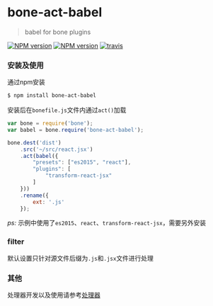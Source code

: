 # bone-act-babel
> babel for bone plugins

[![NPM version](https://img.shields.io/npm/v/bone-act-babel.svg?style=flat)](https://npmjs.org/package/bone-act-babel) [![NPM version](https://img.shields.io/npm/dm/bone-act-babel.svg?style=flat)](https://npmjs.org/package/bone-act-babel) [![travis](https://api.travis-ci.org/wyicwx/bone-act-babel.png)](https://travis-ci.org/wyicwx/bone-act-babel)

### 安装及使用

通过npm安装

```sh
$ npm install bone-act-babel 
```

安装后在`bonefile.js`文件内通过`act()`加载

```js
var bone = require('bone');
var babel = bone.require('bone-act-babel');

bone.dest('dist')
    .src('~/src/react.jsx')
    .act(babel({
        "presets": ["es2015", "react"],
        "plugins": [
            "transform-react-jsx"
        ]
    }))
    .rename({
        ext: '.js'
    });
```

*ps:* 示例中使用了`es2015`、`react`、`transform-react-jsx`，需要另外安装

### filter

默认设置只针对源文件后缀为`.js`和`.jsx`文件进行处理

### 其他

处理器开发以及使用请参考[处理器](https://github.com/wyicwx/bone/blob/master/docs/plugin.md)
